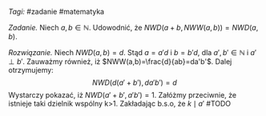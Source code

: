 _Tagi:_ #zadanie #matematyka 

_Zadanie._ Niech $a,b\in\mathbb{N}$. Udowodnić, że $NWD(a+b, NWW(a,b))=NWD(a,b)$.

_Rozwiązanie._ Niech $NWD(a,b)=d$. Stąd $a=a'd$ i $b=b'd$, dla $a',b'\in\mathbb{N}$ i $a'\perp b'$. Zauważmy również, iż $NWW(a,b)=\frac{d}{ab}=da'b'$. Dalej otrzymujemy:
$$
NWD(d(a'+b'), da'b')=d
$$
Wystarczy pokazać, iż $NWD(a'+b',a'b')=1$. Załóżmy przeciwnie, że istnieje taki dzielnik wspólny k>1. Zakładając b.s.o, że $k\mid a'$ #TODO